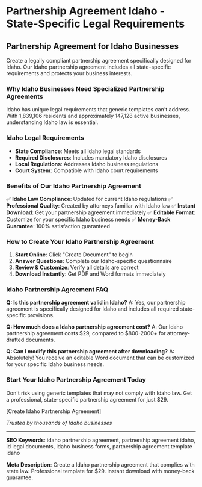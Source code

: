 # Partnership Agreement Idaho - State-Specific Legal Requirements

## Partnership Agreement for Idaho Businesses

Create a legally compliant partnership agreement specifically designed for Idaho. Our Idaho partnership agreement includes all state-specific requirements and protects your business interests.

### Why Idaho Businesses Need Specialized Partnership Agreements

Idaho has unique legal requirements that generic templates can't address. With 1,839,106 residents and approximately 147,128 active businesses, understanding Idaho law is essential.

### Idaho Legal Requirements

- **State Compliance**: Meets all Idaho legal standards
- **Required Disclosures**: Includes mandatory Idaho disclosures
- **Local Regulations**: Addresses Idaho business regulations
- **Court System**: Compatible with Idaho court requirements

### Benefits of Our Idaho Partnership Agreement

✅ **Idaho Law Compliance**: Updated for current Idaho regulations
✅ **Professional Quality**: Created by attorneys familiar with Idaho law
✅ **Instant Download**: Get your partnership agreement immediately
✅ **Editable Format**: Customize for your specific Idaho business needs
✅ **Money-Back Guarantee**: 100% satisfaction guaranteed

### How to Create Your Idaho Partnership Agreement

1. **Start Online**: Click "Create Document" to begin
2. **Answer Questions**: Complete our Idaho-specific questionnaire
3. **Review & Customize**: Verify all details are correct
4. **Download Instantly**: Get PDF and Word formats immediately

### Idaho Partnership Agreement FAQ

**Q: Is this partnership agreement valid in Idaho?**
A: Yes, our partnership agreement is specifically designed for Idaho and includes all required state-specific provisions.

**Q: How much does a Idaho partnership agreement cost?**
A: Our Idaho partnership agreement costs $29, compared to $800-2000+ for attorney-drafted documents.

**Q: Can I modify this partnership agreement after downloading?**
A: Absolutely! You receive an editable Word document that can be customized for your specific Idaho business needs.

### Start Your Idaho Partnership Agreement Today

Don't risk using generic templates that may not comply with Idaho law. Get a professional, state-specific partnership agreement for just $29.

[Create Idaho Partnership Agreement]

*Trusted by thousands of Idaho businesses*

---

**SEO Keywords**: idaho partnership agreement, partnership agreement idaho, id legal documents, idaho business forms, partnership agreement template idaho

**Meta Description**: Create a Idaho partnership agreement that complies with state law. Professional template for $29. Instant download with money-back guarantee.
